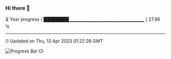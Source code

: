 ### Hi there 👋

⏳ Year progress { ████████▁▁▁▁▁▁▁▁▁▁▁▁▁▁▁▁▁▁▁▁▁▁ } 27.96 %

---

⏰ Updated on Thu, 13 Apr 2023 01:22:28 GMT

![Progress Bar CI](https://github.com/ZhaoGui/ZhaoGui/workflows/Progress%20Bar%20CI/badge.svg)
